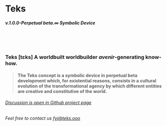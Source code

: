 
# Teks

##### v.1.0.0-Perpetual beta.∞ Symbolic Device <br><br><br><br><br>

### Teks [tɛks] A worldbuilt worldbuilder *avenir*-generating know-how.

> #### The Teks concept is a symbolic device in perpetual beta development which, for existential reasons, consists in a cultural evolution of the transformational agency by which different entities are creative and constitutive of the world.

###### [Discussion is open in Github project page](https://github.com/julie-technilab-design/teks-fyi/discussions)
###### Feel free to contact us fyi@teks.ooo
